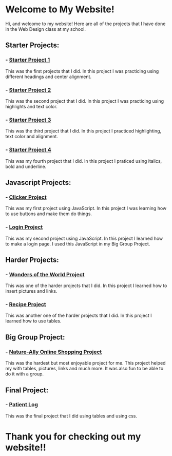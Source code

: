 # Welcome to My Website!

Hi, and welcome to my website!  Here are all of the projects that I have done in the Web Design class at my school.

## Starter Projects:
### - [Starter Project 1](https://sugarbug1211.github.io/Beginning%20Projects/prg1.htm) 
This was the first projects that I did.  In this project I was practicing using different headings and center alignment.

### - [Starter Project 2](https://sugarbug1211.github.io/Beginning%20Projects/prg2.htm)
This was the second project that I did.  In this project I was practicing using highlights and text color.

### - [Starter Project 3](https://sugarbug1211.github.io/Beginning%20Projects/prg3.htm)
This was the third project that I did.  In this project I practiced highlighting, text color and alignment.

### - [Starter Project 4](https://sugarbug1211.github.io/Beginning%20Projects/prg4.htm)
This was my fourth project that I did.  In this project I praticed using italics, bold and underline.

## Javascript Projects:
### - [Clicker Project](https://sugarbug1211.github.io/JavaScript%20Practices/clicker2.html)
This was my first project using JavaScript.  In this project I was learning how to use buttons and make them do things.

### - [Login Project](https://sugarbug1211.github.io/JavaScript%20Practices/login.html)
This was my second project using JavaScript.  In this project I learned how to make a login page.  I used this JavaScript in my Big Group Project.


## Harder Projects:
### - [Wonders of the World Project](https://sugarbug1211.github.io/Wonders%20of%20the%20World%20Project/10%20Wonders%20of%20the%20World)
This was one of the harder projects that I did.  In this project I learned how to insert pictures and links.

### - [Recipe Project](https://sugarbug1211.github.io/Recipe%20Project/Recipe%20Project.html)
This was another one of the harder projects that I did.  In this project I learned how to use tables.

## Big Group Project:
### - [Nature-Ally Online Shopping Project](https://sugarbug1211.github.io/1.%20Login%20Page/login-page.html)
This was the hardest but most enjoyable project for me.  This project helped my with tables, pictures, links and much more.  It was also fun to be able to do it with a group.


## Final Project:
### - [Patient Log](https://sugarbug1211.github.io/Patient%20Log/Patient%20Log%20-%20Home%20Page.html)
This was the final project that I did using tables and using css.


# Thank you for checking out my website!!
